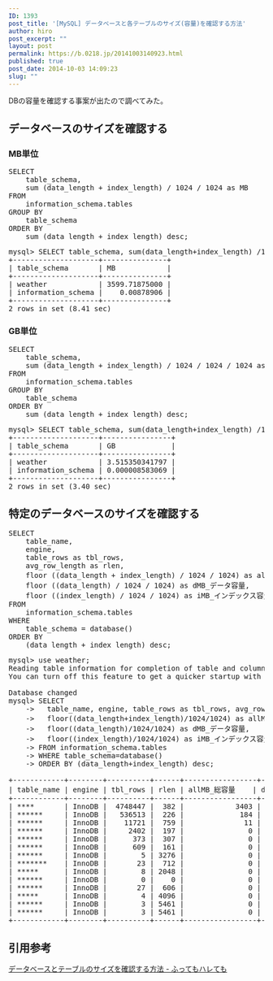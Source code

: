 ```yaml
---
ID: 1393
post_title: '[MySQL] データベースと各テーブルのサイズ(容量)を確認する方法'
author: hiro
post_excerpt: ""
layout: post
permalink: https://b.0218.jp/20141003140923.html
published: true
post_date: 2014-10-03 14:09:23
slug: ""
---
```

DBの容量を確認する事案が出たので調べてみた。
<!--more-->
<h2>データベースのサイズを確認する</h2>
<h3>MB単位</h3>
<pre class="prettyprint lang-sql">SELECT
    table_schema,
    sum (data_length + index_length) / 1024 / 1024 as MB
FROM
    information_schema.tables
GROUP BY
    table_schema
ORDER BY
    sum (data_length + index_length) desc;</pre>

<pre class="cmd">
mysql> SELECT table_schema, sum(data_length+index_length) /1024 /1024 as MB FROM information_schema.tables GROUP BY table_schema ORDER BY sum(data_length+index_length) desc;
+--------------------+---------------+
| table_schema       | MB            |
+--------------------+---------------+
| weather            | 3599.71875000 |
| information_schema |    0.00878906 |
+--------------------+---------------+
2 rows in set (8.41 sec)
</pre>

<h3>GB単位</h3>
<pre class="prettyprint lang-sql">SELECT
    table_schema,
    sum (data_length + index_length) / 1024 / 1024 / 1024 as GB
FROM
    information_schema.tables
GROUP BY
    table_schema
ORDER BY
    sum (data_length + index_length) desc;</pre>

<pre class="cmd">
mysql> SELECT table_schema, sum(data_length+index_length) /1024 /1024/1024 as GB FROM information_schema.tables GROUP BY table_schema ORDER BY sum(data_length+index_length) desc;
+--------------------+----------------+
| table_schema       | GB             |
+--------------------+----------------+
| weather            | 3.515350341797 |
| information_schema | 0.000008583069 |
+--------------------+----------------+
2 rows in set (3.40 sec)
</pre>

<h2>特定のデータベースのサイズを確認する</h2>
<pre class="prettyprint lang-sql">SELECT
    table_name,
    engine,
    table_rows as tbl_rows,
    avg_row_length as rlen,
    floor ((data_length + index_length) / 1024 / 1024) as allMB_総容量,
    floor ((data_length) / 1024 / 1024) as dMB_データ容量,
    floor ((index_length) / 1024 / 1024) as iMB_インデックス容量
FROM
    information_schema.tables
WHERE
    table_schema = database()
ORDER BY
    (data_length + index_length) desc;</pre>

<pre class="cmd">
mysql> use weather;
Reading table information for completion of table and column names
You can turn off this feature to get a quicker startup with -A

Database changed
mysql> SELECT
    ->   table_name, engine, table_rows as tbl_rows, avg_row_length as rlen,
    ->   floor((data_length+index_length)/1024/1024) as allMB_総容量,
    ->   floor((data_length)/1024/1024) as dMB_データ容量,
    ->   floor((index_length)/1024/1024) as iMB_インデックス容量
    -> FROM information_schema.tables
    -> WHERE table_schema=database()
    -> ORDER BY (data_length+index_length) desc;

+------------+--------+----------+------+-----------------+---------------------+------------------------------+
| table_name | engine | tbl_rows | rlen | allMB_総容量    | dMB_データ容量      | iMB_インデックス容量         |
+------------+--------+----------+------+-----------------+---------------------+------------------------------+
| ****       | InnoDB |  4748447 |  382 |            3403 |                1734 |                         1669 |
| ******     | InnoDB |   536513 |  226 |             184 |                 115 |                           69 |
| ******     | InnoDB |    11721 |  759 |              11 |                   8 |                            2 |
| ******     | InnoDB |     2402 |  197 |               0 |                   0 |                            0 |
| ******     | InnoDB |      373 |  307 |               0 |                   0 |                            0 |
| ******     | InnoDB |      609 |  161 |               0 |                   0 |                            0 |
| ******     | InnoDB |        5 | 3276 |               0 |                   0 |                            0 |
| *******    | InnoDB |       23 |  712 |               0 |                   0 |                            0 |
| *****      | InnoDB |        8 | 2048 |               0 |                   0 |                            0 |
| ******     | InnoDB |        0 |    0 |               0 |                   0 |                            0 |
| ******     | InnoDB |       27 |  606 |               0 |                   0 |                            0 |
| *****      | InnoDB |        4 | 4096 |               0 |                   0 |                            0 |
| ******     | InnoDB |        3 | 5461 |               0 |                   0 |                            0 |
| ******     | InnoDB |        3 | 5461 |               0 |                   0 |                            0 |
+------------+--------+----------+------+-----------------+---------------------+------------------------------+
</pre>

<h2>引用参考</h2>
<a href="http://d.hatena.ne.jp/sho-yamasaki/20120405/1333640589" target="_blank">データベースとテーブルのサイズを確認する方法 - ふってもハレても</a>